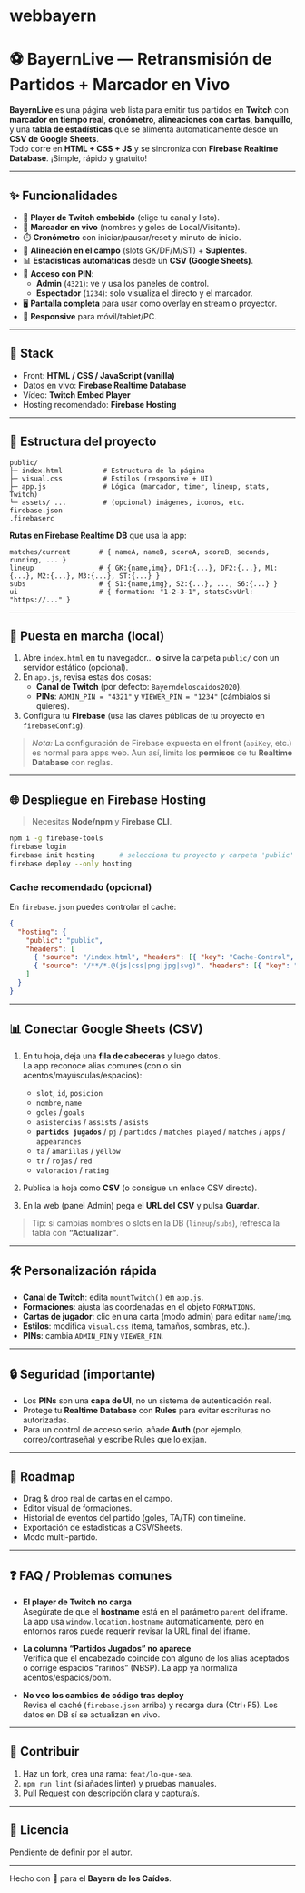 # webbayern
# ⚽️ BayernLive — Retransmisión de Partidos + Marcador en Vivo

**BayernLive** es una página web lista para emitir tus partidos en **Twitch** con **marcador en tiempo real**, **cronómetro**, **alineaciones con cartas**, **banquillo**, y una **tabla de estadísticas** que se alimenta automáticamente desde un **CSV de Google Sheets**.  
Todo corre en **HTML + CSS + JS** y se sincroniza con **Firebase Realtime Database**. ¡Simple, rápido y gratuito!

---

## ✨ Funcionalidades

- 🎥 **Player de Twitch embebido** (elige tu canal y listo).
- 🧮 **Marcador en vivo** (nombres y goles de Local/Visitante).
- ⏱️ **Cronómetro** con iniciar/pausar/reset y minuto de inicio.
- 🧩 **Alineación en el campo** (slots GK/DF/M/ST) + **Suplentes**.
- 📊 **Estadísticas automáticas** desde un **CSV (Google Sheets)**.
- 🔐 **Acceso con PIN**:
  - **Admin** (`4321`): ve y usa los paneles de control.
  - **Espectador** (`1234`): solo visualiza el directo y el marcador.
- 🖥️ **Pantalla completa** para usar como overlay en stream o proyector.
- 📱 **Responsive** para móvil/tablet/PC.

---

## 🧱 Stack

- Front: **HTML / CSS / JavaScript (vanilla)**
- Datos en vivo: **Firebase Realtime Database**
- Vídeo: **Twitch Embed Player**
- Hosting recomendado: **Firebase Hosting**

---

## 📂 Estructura del proyecto

```
public/
├─ index.html          # Estructura de la página
├─ visual.css          # Estilos (responsive + UI)
├─ app.js              # Lógica (marcador, timer, lineup, stats, Twitch)
└─ assets/ ...         # (opcional) imágenes, iconos, etc.
firebase.json
.firebaserc
```

**Rutas en Firebase Realtime DB** que usa la app:
```
matches/current       # { nameA, nameB, scoreA, scoreB, seconds, running, ... }
lineup                # { GK:{name,img}, DF1:{...}, DF2:{...}, M1:{...}, M2:{...}, M3:{...}, ST:{...} }
subs                  # { S1:{name,img}, S2:{...}, ..., S6:{...} }
ui                    # { formation: "1-2-3-1", statsCsvUrl: "https://..." }
```

---

## 🚀 Puesta en marcha (local)

1. Abre `index.html` en tu navegador… **o** sirve la carpeta `public/` con un servidor estático (opcional).
2. En `app.js`, revisa estas dos cosas:
   - **Canal de Twitch** (por defecto: `Bayerndeloscaidos2020`).
   - **PINs**: `ADMIN_PIN = "4321"` y `VIEWER_PIN = "1234"` (cámbialos si quieres).
3. Configura tu **Firebase** (usa las claves públicas de tu proyecto en `firebaseConfig`).

> _Nota:_ La configuración de Firebase expuesta en el front (`apiKey`, etc.) es normal para apps web. Aun así, limita los **permisos** de tu **Realtime Database** con reglas.

---

## 🌐 Despliegue en Firebase Hosting

> Necesitas **Node/npm** y **Firebase CLI**.

```bash
npm i -g firebase-tools
firebase login
firebase init hosting      # selecciona tu proyecto y carpeta 'public'
firebase deploy --only hosting
```

### Cache recomendado (opcional)
En `firebase.json` puedes controlar el caché:
```json
{
  "hosting": {
    "public": "public",
    "headers": [
      { "source": "/index.html", "headers": [{ "key": "Cache-Control", "value": "no-cache" }] },
      { "source": "/**/*.@(js|css|png|jpg|svg)", "headers": [{ "key": "Cache-Control", "value": "public, max-age=31536000, immutable" }] }
    ]
  }
}
```

---

## 📊 Conectar Google Sheets (CSV)

1. En tu hoja, deja una **fila de cabeceras** y luego datos.  
   La app reconoce alias comunes (con o sin acentos/mayúsculas/espacios):
   - `slot`, `id`, `posicion`
   - `nombre`, `name`
   - `goles` / `goals`
   - `asistencias` / `assists` / `asists`
   - **`partidos jugados`** / `pj` / `partidos` / `matches played` / `matches` / `apps` / `appearances`
   - `ta` / `amarillas` / `yellow`
   - `tr` / `rojas` / `red`
   - `valoracion` / `rating`

2. Publica la hoja como **CSV** (o consigue un enlace CSV directo).
3. En la web (panel Admin) pega el **URL del CSV** y pulsa **Guardar**.

> Tip: si cambias nombres o slots en la DB (`lineup`/`subs`), refresca la tabla con **“Actualizar”**.

---

## 🛠️ Personalización rápida

- **Canal de Twitch**: edita `mountTwitch()` en `app.js`.
- **Formaciones**: ajusta las coordenadas en el objeto `FORMATIONS`.
- **Cartas de jugador**: clic en una carta (modo admin) para editar `name`/`img`.
- **Estilos**: modifica `visual.css` (tema, tamaños, sombras, etc.).
- **PINs**: cambia `ADMIN_PIN` y `VIEWER_PIN`.

---

## 🔒 Seguridad (importante)

- Los **PINs** son una **capa de UI**, no un sistema de autenticación real.
- Protege tu **Realtime Database** con **Rules** para evitar escrituras no autorizadas.
- Para un control de acceso serio, añade **Auth** (por ejemplo, correo/contraseña) y escribe Rules que lo exijan.

---

## 🧩 Roadmap

- Drag & drop real de cartas en el campo.
- Editor visual de formaciones.
- Historial de eventos del partido (goles, TA/TR) con timeline.
- Exportación de estadísticas a CSV/Sheets.
- Modo multi-partido.

---

## ❓ FAQ / Problemas comunes

- **El player de Twitch no carga**  
  Asegúrate de que el **hostname** está en el parámetro `parent` del iframe. La app usa `window.location.hostname` automáticamente, pero en entornos raros puede requerir revisar la URL final del iframe.

- **La columna “Partidos Jugados” no aparece**  
  Verifica que el encabezado coincide con alguno de los alias aceptados o corrige espacios “rariños” (NBSP). La app ya normaliza acentos/espacios/bom.

- **No veo los cambios de código tras deploy**  
  Revisa el caché (`firebase.json` arriba) y recarga dura (Ctrl+F5). Los datos en DB sí se actualizan en vivo.

---

## 🤝 Contribuir

1. Haz un fork, crea una rama: `feat/lo-que-sea`.
2. `npm run lint` (si añades linter) y pruebas manuales.
3. Pull Request con descripción clara y captura/s.

---

## 📜 Licencia

Pendiente de definir por el autor.

---

Hecho con 💙 para el **Bayern de los Caídos**.
